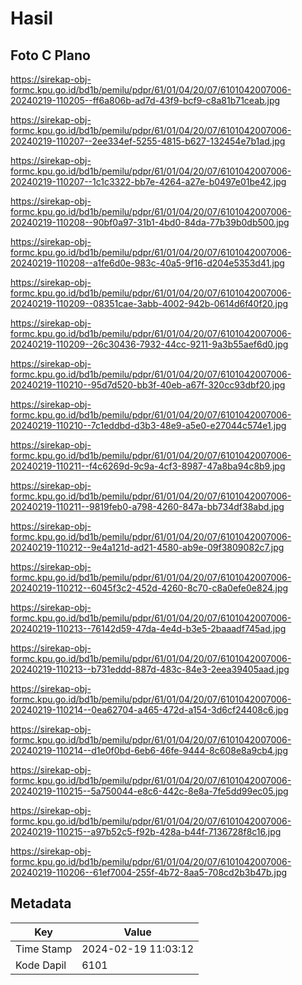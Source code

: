 # Hasil

## Foto C Plano

https://sirekap-obj-formc.kpu.go.id/bd1b/pemilu/pdpr/61/01/04/20/07/6101042007006-20240219-110205--ff6a806b-ad7d-43f9-bcf9-c8a81b71ceab.jpg

https://sirekap-obj-formc.kpu.go.id/bd1b/pemilu/pdpr/61/01/04/20/07/6101042007006-20240219-110207--2ee334ef-5255-4815-b627-132454e7b1ad.jpg

https://sirekap-obj-formc.kpu.go.id/bd1b/pemilu/pdpr/61/01/04/20/07/6101042007006-20240219-110207--1c1c3322-bb7e-4264-a27e-b0497e01be42.jpg

https://sirekap-obj-formc.kpu.go.id/bd1b/pemilu/pdpr/61/01/04/20/07/6101042007006-20240219-110208--90bf0a97-31b1-4bd0-84da-77b39b0db500.jpg

https://sirekap-obj-formc.kpu.go.id/bd1b/pemilu/pdpr/61/01/04/20/07/6101042007006-20240219-110208--a1fe6d0e-983c-40a5-9f16-d204e5353d41.jpg

https://sirekap-obj-formc.kpu.go.id/bd1b/pemilu/pdpr/61/01/04/20/07/6101042007006-20240219-110209--08351cae-3abb-4002-942b-0614d6f40f20.jpg

https://sirekap-obj-formc.kpu.go.id/bd1b/pemilu/pdpr/61/01/04/20/07/6101042007006-20240219-110209--26c30436-7932-44cc-9211-9a3b55aef6d0.jpg

https://sirekap-obj-formc.kpu.go.id/bd1b/pemilu/pdpr/61/01/04/20/07/6101042007006-20240219-110210--95d7d520-bb3f-40eb-a67f-320cc93dbf20.jpg

https://sirekap-obj-formc.kpu.go.id/bd1b/pemilu/pdpr/61/01/04/20/07/6101042007006-20240219-110210--7c1eddbd-d3b3-48e9-a5e0-e27044c574e1.jpg

https://sirekap-obj-formc.kpu.go.id/bd1b/pemilu/pdpr/61/01/04/20/07/6101042007006-20240219-110211--f4c6269d-9c9a-4cf3-8987-47a8ba94c8b9.jpg

https://sirekap-obj-formc.kpu.go.id/bd1b/pemilu/pdpr/61/01/04/20/07/6101042007006-20240219-110211--9819feb0-a798-4260-847a-bb734df38abd.jpg

https://sirekap-obj-formc.kpu.go.id/bd1b/pemilu/pdpr/61/01/04/20/07/6101042007006-20240219-110212--9e4a121d-ad21-4580-ab9e-09f3809082c7.jpg

https://sirekap-obj-formc.kpu.go.id/bd1b/pemilu/pdpr/61/01/04/20/07/6101042007006-20240219-110212--6045f3c2-452d-4260-8c70-c8a0efe0e824.jpg

https://sirekap-obj-formc.kpu.go.id/bd1b/pemilu/pdpr/61/01/04/20/07/6101042007006-20240219-110213--76142d59-47da-4e4d-b3e5-2baaadf745ad.jpg

https://sirekap-obj-formc.kpu.go.id/bd1b/pemilu/pdpr/61/01/04/20/07/6101042007006-20240219-110213--b731eddd-887d-483c-84e3-2eea39405aad.jpg

https://sirekap-obj-formc.kpu.go.id/bd1b/pemilu/pdpr/61/01/04/20/07/6101042007006-20240219-110214--0ea62704-a465-472d-a154-3d6cf24408c6.jpg

https://sirekap-obj-formc.kpu.go.id/bd1b/pemilu/pdpr/61/01/04/20/07/6101042007006-20240219-110214--d1e0f0bd-6eb6-46fe-9444-8c608e8a9cb4.jpg

https://sirekap-obj-formc.kpu.go.id/bd1b/pemilu/pdpr/61/01/04/20/07/6101042007006-20240219-110215--5a750044-e8c6-442c-8e8a-7fe5dd99ec05.jpg

https://sirekap-obj-formc.kpu.go.id/bd1b/pemilu/pdpr/61/01/04/20/07/6101042007006-20240219-110215--a97b52c5-f92b-428a-b44f-7136728f8c16.jpg

https://sirekap-obj-formc.kpu.go.id/bd1b/pemilu/pdpr/61/01/04/20/07/6101042007006-20240219-110206--61ef7004-255f-4b72-8aa5-708cd2b3b47b.jpg


## Metadata

| Key        | Value               |
| ---------- | ------------------- |
| Time Stamp | 2024-02-19 11:03:12 |
| Kode Dapil | 6101                |



